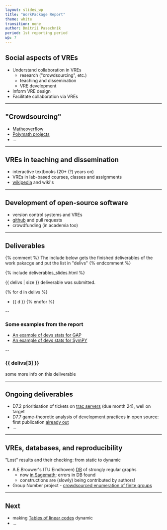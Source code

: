 ```yaml
---
layout: slides_wp
title: "WorkPackage Report"
theme: white
transition: none
author: Dmitrii Pasechnik
period: 1st reporting period
wp: 7
---
```


<section data-markdown data-separator="^---\n" data-separator-vertical="^--\n">

## Social aspects of VREs

 - Understand collaboration in VREs
   * research ("crowdsourcing", etc.)
   * teaching and dissemination
   * VRE development
 - Inform VRE design
 - Facilitate collaboration via VREs

---
## "Crowdsourcing"

 - [Matheoverflow](https://mathoverflow.net/)
 - [Polymath projects](http://michaelnielsen.org/polymath1/index.php?title=Polymath1)
 - ...

---
## VREs in teaching and dissemination

 - interactive textbooks (20+ (?) years on)
 - VREs in lab-based courses, classes and assignments
 - [wikipedia](https://en.wikipedia.org/) and wiki's 

---
## Development of open-source software

 - version control systems and VREs
 - [github](http://github.com) and pull requests
 - crowdfunding (in academia too)

---
## Deliverables

{% comment %}
The include below gets the finished deliverables of the work pakacge and put the list in "delivs"
{% endcomment %}

{% include deliverables_slides.html %}

{{ delivs | size }} deliverable was submitted.

{% for d in delivs %}
- {{ d }}
{% endfor %}

--
### Some examples from the report 

 - [An example of devs stats for GAP](http://users.ox.ac.uk/~coml0531/wp7ex/docs/gap-system/gap/contributors.html)
 - [An example of devs stats for SymPY](http://users.ox.ac.uk/~coml0531/wp7ex/docs/sympy/sympy/contributors.html)

--
### {{ delivs[3] }}

some more info on this deliverable

---
## Ongoing deliverables 

 - D7.2 prioritisation of tickets on [trac servers](https://trac.sagemath.org/)
   (due month 24), well on target
 - D7.7 game-theoretic analysis of development practices in open source:
   first publication [already out](http://dl.acm.org/citation.cfm?id=2936934)
 - ...

---
## VREs, databases, and reproducibility

 "Lost" results and their checking: from static
 to dynamic

 - A.E.Brouwer's (TU Eindhoven) [DB](http://www.win.tue.nl/~aeb/graphs/srg/srgtab.html) of strongly regular graphs
   * now [in Sagemath](https://doi.org/10.1007/s10623-016-0264-x); errors in DB found
   * constructions are (slowly) being contributed by authors! 
 - Group Number project - [crowdsourced enumeration of finite groups](https://github.com/alex-konovalov/gnu)

---
## Next

 - making [Tables of linear codes](http://codetables.de/) dynamic
 - ...


</section>


